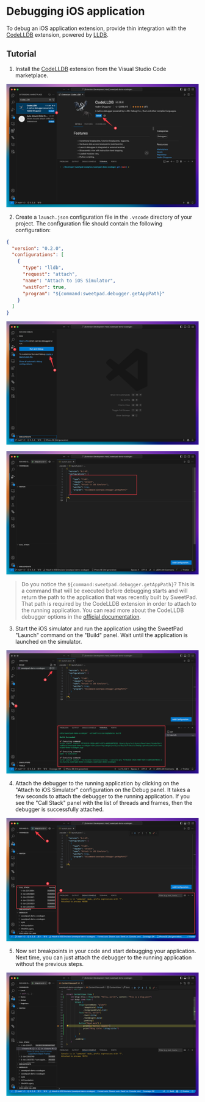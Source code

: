 # Debugging iOS application

To debug an iOS application extension, provide thin integration with the
[CodeLLDB](https://marketplace.visualstudio.com/items?itemName=vadimcn.vscode-lldb) extension, powered by
[LLDB](https://lldb.llvm.org/).

## Tutorial

1. Install the [CodeLLDB](https://marketplace.visualstudio.com/items?itemName=vadimcn.vscode-lldb) extension from the
   Visual Studio Code marketplace.

![Install CodeLLDB](../images/debug-install-codelldb.png)

2. Create a `launch.json` configuration file in the `.vscode` directory of your project. The configuration file should
   contain the following configuration:

```json
{
  "version": "0.2.0",
  "configurations": [
    {
      "type": "lldb",
      "request": "attach",
      "name": "Attach to iOS Simulator",
      "waitFor": true,
      "program": "${command:sweetpad.debugger.getAppPath}"
    }
  ]
}
```

![Create launch.json](../images/debug-create-launch-json.png)

![Update launch.json](../images/debug-update-launch-json.png)

> Do you notice the `${command:sweetpad.debugger.getAppPath}`? This is a command that will be executed before debugging
> starts and will return the path to the application that was recently built by SweetPad. That path is required by the
> CodeLLDB extension in order to attach to the running application. You can read more about the CodeLLDB debugger
> options in the [official documentation](https://github.com/vadimcn/codelldb/blob/master/MANUAL.md).

3. Start the iOS simulator and run the application using the SweetPad "Launch" command on the "Build" panel. Wait until
   the application is launched on the simulator.

![Launch](../images/debug-launch-app.png)

4. Attach the debugger to the running application by clicking on the "Attach to iOS Simulator" configuration on the
   Debug panel. It takes a few seconds to attach the debugger to the running application. If you see the "Call Stack"
   panel with the list of threads and frames, then the debugger is successfully attached.

![Attach](../images/debug-attach-ios-simulator.png)

5. Now set breakpoints in your code and start debugging your application. Next time, you can just attach the debugger to
   the running application without the previous steps.

![Breakpoints](../images/debug-breakpoints.png)
